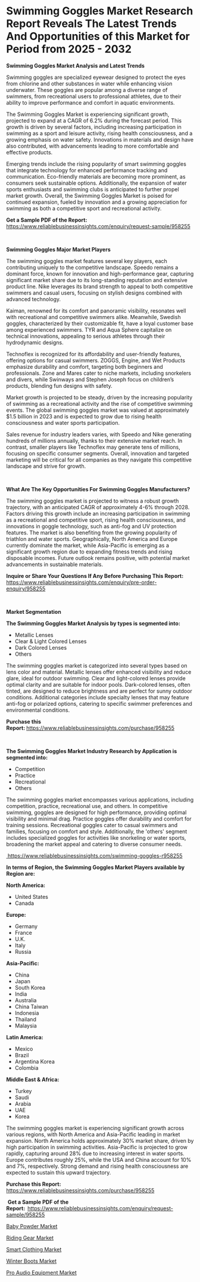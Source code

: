 <p><h1>Swimming Goggles Market Research Report Reveals The Latest Trends And Opportunities of this Market for Period from 2025 - 2032</h1></p><p><strong>Swimming Goggles Market Analysis and Latest Trends</strong></p>
<p><p>Swimming goggles are specialized eyewear designed to protect the eyes from chlorine and other substances in water while enhancing vision underwater. These goggles are popular among a diverse range of swimmers, from recreational users to professional athletes, due to their ability to improve performance and comfort in aquatic environments.</p><p>The Swimming Goggles Market is experiencing significant growth, projected to expand at a CAGR of 6.2% during the forecast period. This growth is driven by several factors, including increasing participation in swimming as a sport and leisure activity, rising health consciousness, and a growing emphasis on water safety. Innovations in materials and design have also contributed, with advancements leading to more comfortable and effective products.</p><p>Emerging trends include the rising popularity of smart swimming goggles that integrate technology for enhanced performance tracking and communication. Eco-friendly materials are becoming more prominent, as consumers seek sustainable options. Additionally, the expansion of water sports enthusiasts and swimming clubs is anticipated to further propel market growth. Overall, the Swimming Goggles Market is poised for continued expansion, fueled by innovation and a growing appreciation for swimming as both a competitive sport and recreational activity.</p></p>
<p><strong>Get a Sample PDF of the Report:&nbsp;</strong> <a href="https://www.reliablebusinessinsights.com/enquiry/request-sample/958255?utm_campaign=75&utm_medium=2&utm_source=Github&utm_content=ia&utm_term=08022025&utm_id=swimming-goggles">https://www.reliablebusinessinsights.com/enquiry/request-sample/958255</a></p>
<p>&nbsp;</p>
<p><strong>Swimming Goggles Major Market Players</strong></p>
<p><p>The swimming goggles market features several key players, each contributing uniquely to the competitive landscape. Speedo remains a dominant force, known for innovation and high-performance gear, capturing significant market share due to its long-standing reputation and extensive product line. Nike leverages its brand strength to appeal to both competitive swimmers and casual users, focusing on stylish designs combined with advanced technology.</p><p>Kaiman, renowned for its comfort and panoramic visibility, resonates well with recreational and competitive swimmers alike. Meanwhile, Swedish goggles, characterized by their customizable fit, have a loyal customer base among experienced swimmers. TYR and Aqua Sphere capitalize on technical innovations, appealing to serious athletes through their hydrodynamic designs.</p><p>Technoflex is recognized for its affordability and user-friendly features, offering options for casual swimmers. ZOGGS, Engine, and Wet Products emphasize durability and comfort, targeting both beginners and professionals. Zone and Mares cater to niche markets, including snorkelers and divers, while Swinways and Stephen Joseph focus on children’s products, blending fun designs with safety.</p><p>Market growth is projected to be steady, driven by the increasing popularity of swimming as a recreational activity and the rise of competitive swimming events. The global swimming goggles market was valued at approximately $1.5 billion in 2023 and is expected to grow due to rising health consciousness and water sports participation.</p><p>Sales revenue for industry leaders varies, with Speedo and Nike generating hundreds of millions annually, thanks to their extensive market reach. In contrast, smaller players like Technoflex may generate tens of millions, focusing on specific consumer segments. Overall, innovation and targeted marketing will be critical for all companies as they navigate this competitive landscape and strive for growth.</p></p>
<p>&nbsp;</p>
<p><strong>What Are The Key Opportunities For Swimming Goggles Manufacturers?</strong></p>
<p><p>The swimming goggles market is projected to witness a robust growth trajectory, with an anticipated CAGR of approximately 4-6% through 2028. Factors driving this growth include an increasing participation in swimming as a recreational and competitive sport, rising health consciousness, and innovations in goggle technology, such as anti-fog and UV protection features. The market is also benefiting from the growing popularity of triathlon and water sports. Geographically, North America and Europe currently dominate the market, while Asia-Pacific is emerging as a significant growth region due to expanding fitness trends and rising disposable incomes. Future outlook remains positive, with potential market advancements in sustainable materials.</p></p>
<p><strong>Inquire or Share Your Questions If Any Before Purchasing This Report:</strong> <a href="https://www.reliablebusinessinsights.com/enquiry/pre-order-enquiry/958255?utm_campaign=75&utm_medium=2&utm_source=Github&utm_content=ia&utm_term=08022025&utm_id=swimming-goggles">https://www.reliablebusinessinsights.com/enquiry/pre-order-enquiry/958255</a></p>
<p>&nbsp;</p>
<p><strong>Market Segmentation</strong></p>
<p><strong>The Swimming Goggles Market Analysis by types is segmented into:</strong></p>
<p><ul><li>Metallic Lenses</li><li>Clear & Light Colored Lenses</li><li>Dark Colored Lenses</li><li>Others</li></ul></p>
<p><p>The swimming goggles market is categorized into several types based on lens color and material. Metallic lenses offer enhanced visibility and reduce glare, ideal for outdoor swimming. Clear and light-colored lenses provide optimal clarity and are suitable for indoor pools. Dark-colored lenses, often tinted, are designed to reduce brightness and are perfect for sunny outdoor conditions. Additional categories include specialty lenses that may feature anti-fog or polarized options, catering to specific swimmer preferences and environmental conditions.</p></p>
<p><strong>Purchase this Report:&nbsp;</strong><a href="https://www.reliablebusinessinsights.com/purchase/958255?utm_campaign=75&utm_medium=2&utm_source=Github&utm_content=ia&utm_term=08022025&utm_id=swimming-goggles">https://www.reliablebusinessinsights.com/purchase/958255</a></p>
<p>&nbsp;</p>
<p><strong>The Swimming Goggles Market Industry Research by Application is segmented into:</strong></p>
<p><ul><li>Competition</li><li>Practice</li><li>Recreational</li><li>Others</li></ul></p>
<p><p>The swimming goggles market encompasses various applications, including competition, practice, recreational use, and others. In competitive swimming, goggles are designed for high performance, providing optimal visibility and minimal drag. Practice goggles offer durability and comfort for training sessions. Recreational goggles cater to casual swimmers and families, focusing on comfort and style. Additionally, the 'others' segment includes specialized goggles for activities like snorkeling or water sports, broadening the market appeal and catering to diverse consumer needs.</p></p>
<p><a href="https://www.reliablebusinessinsights.com/swimming-goggles-r958255?utm_campaign=75&utm_medium=2&utm_source=Github&utm_content=ia&utm_term=08022025&utm_id=swimming-goggles">&nbsp;https://www.reliablebusinessinsights.com/swimming-goggles-r958255</a></p>
<p><strong>In terms of Region, the Swimming Goggles Market Players available by Region are:</strong></p>
<p>
    <p> <strong> North America: </strong>
        <ul>
            <li>United States</li>
            <li>Canada</li>
        </ul>
        </p> 
    <p> <strong> Europe: </strong>
        <ul>
            <li>Germany</li>
            <li>France</li>
            <li>U.K.</li>
            <li>Italy</li>
            <li>Russia</li>
        </ul>
        </p> 
    <p> <strong> Asia-Pacific: </strong>
        <ul>
            <li>China</li>
            <li>Japan</li>
            <li>South Korea</li>
            <li>India</li>
            <li>Australia</li>
            <li>China Taiwan</li>
            <li>Indonesia</li>
            <li>Thailand</li>
            <li>Malaysia</li>
        </ul>
        </p> 
    <p> <strong> Latin America: </strong>
        <ul>
            <li>Mexico</li>
            <li>Brazil</li>
            <li>Argentina Korea</li>
            <li>Colombia</li>
        </ul>
        </p> 
    <p> <strong> Middle East & Africa: </strong>
        <ul>
            <li>Turkey</li>
            <li>Saudi</li>
            <li>Arabia</li>
            <li>UAE</li>
            <li>Korea</li>
        </ul>
    </p>
    </p>
<p><p>The swimming goggles market is experiencing significant growth across various regions, with North America and Asia-Pacific leading in market expansion. North America holds approximately 30% market share, driven by high participation in swimming activities. Asia-Pacific is projected to grow rapidly, capturing around 28% due to increasing interest in water sports. Europe contributes roughly 25%, while the USA and China account for 10% and 7%, respectively. Strong demand and rising health consciousness are expected to sustain this upward trajectory.</p></p>
<p><strong>Purchase this Report: </strong><a href="https://www.reliablebusinessinsights.com/purchase/958255?utm_campaign=75&utm_medium=2&utm_source=Github&utm_content=ia&utm_term=08022025&utm_id=swimming-goggles">https://www.reliablebusinessinsights.com/purchase/958255</a></p>
<p>&nbsp;<strong>Get a Sample PDF of the Report:&nbsp;&nbsp;</strong><a href="https://www.reliablebusinessinsights.com/enquiry/request-sample/958255?utm_campaign=75&utm_medium=2&utm_source=Github&utm_content=ia&utm_term=08022025&utm_id=swimming-goggles">https://www.reliablebusinessinsights.com/enquiry/request-sample/958255</a></p>
<p><strong></strong></p>
<p><p><a href="https://github.com/saeiddaemo/Market-Research-Report-List-1/blob/main/baby-powder-market.md?utm_campaign=75&utm_medium=2&utm_source=Github&utm_content=ia&utm_term=08022025&utm_id=swimming-goggles">Baby Powder Market</a></p><p><a href="https://github.com/shopovdjondo/Market-Research-Report-List-1/blob/main/riding-gear-market.md?utm_campaign=75&utm_medium=2&utm_source=Github&utm_content=ia&utm_term=08022025&utm_id=swimming-goggles">Riding Gear Market</a></p><p><a href="https://github.com/supicweg/Market-Research-Report-List-1/blob/main/smart-clothing-market.md?utm_campaign=75&utm_medium=2&utm_source=Github&utm_content=ia&utm_term=08022025&utm_id=swimming-goggles">Smart Clothing Market</a></p><p><a href="https://github.com/salodipura00/Market-Research-Report-List-1/blob/main/winter-boots-market.md?utm_campaign=75&utm_medium=2&utm_source=Github&utm_content=ia&utm_term=08022025&utm_id=swimming-goggles">Winter Boots Market</a></p><p><a href="https://github.com/toqiourir/Market-Research-Report-List-1/blob/main/pro-audio-equipment-market.md?utm_campaign=75&utm_medium=2&utm_source=Github&utm_content=ia&utm_term=08022025&utm_id=swimming-goggles">Pro Audio Equipment Market</a></p></p>